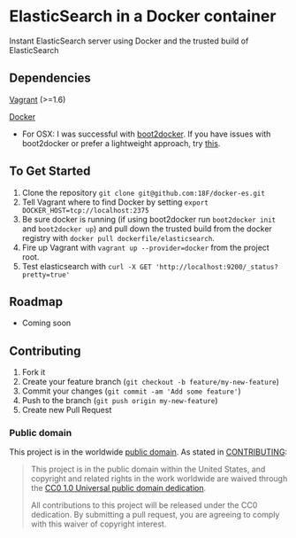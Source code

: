 ElasticSearch in a Docker container
=========
Instant ElasticSearch server using Docker and the trusted build of ElasticSearch

Dependencies
---

[Vagrant](https://www.vagrantup.com/downloads.html) (>=1.6)

[Docker](https://docs.docker.com/installation/#installation)

- For OSX: I was successful with [boot2docker](https://github.com/boot2docker/osx-installer/releases). If you have issues with boot2docker or prefer a lightweight approach, try [this](http://zaiste.net/2014/02/lightweight_docker_experience_on_osx/).



To Get Started
---

1. Clone the repository `git clone git@github.com:18F/docker-es.git`
2. Tell Vagrant where to find Docker by setting `export DOCKER_HOST=tcp://localhost:2375`
3. Be sure docker is running (if using boot2docker run `boot2docker init` and `boot2docker up`) and pull down the trusted build from the docker registry with `docker pull dockerfile/elasticsearch`.
4. Fire up Vagrant with `vagrant up --provider=docker` from the project root.
5. Test elasticsearch with `curl -X GET 'http://localhost:9200/_status?pretty=true'`


Roadmap
---
- Coming soon


Contributing
---

1. Fork it
2. Create your feature branch (`git checkout -b feature/my-new-feature`)
3. Commit your changes (`git commit -am 'Add some feature'`)
4. Push to the branch (`git push origin my-new-feature`)
5. Create new Pull Request

### Public domain

This project is in the worldwide [public domain](LICENSE.md). As stated in [CONTRIBUTING](CONTRIBUTING.md):

> This project is in the public domain within the United States, and copyright and related rights in the work worldwide are waived through the [CC0 1.0 Universal public domain dedication](https://creativecommons.org/publicdomain/zero/1.0/).
>
> All contributions to this project will be released under the CC0 dedication. By submitting a pull request, you are agreeing to comply with this waiver of copyright interest.
